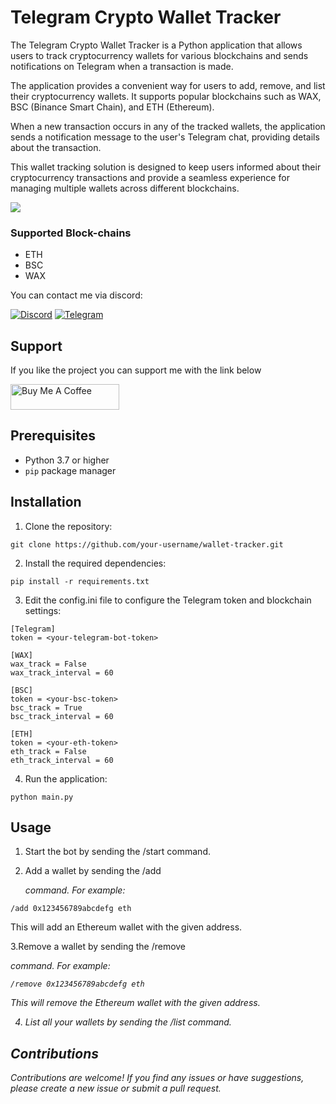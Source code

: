 # Telegram Crypto Wallet Tracker


The Telegram Crypto Wallet Tracker is a Python application that allows users to track cryptocurrency wallets for various blockchains and sends notifications on Telegram when a transaction is made.

The application provides a convenient way for users to add, remove, and list their cryptocurrency wallets. It supports popular blockchains such as WAX, BSC (Binance Smart Chain), and ETH (Ethereum).

When a new transaction occurs in any of the tracked wallets, the application sends a notification message to the user's Telegram chat, providing details about the transaction.

This wallet tracking solution is designed to keep users informed about their cryptocurrency transactions and provide a seamless experience for managing multiple wallets across different blockchains.



<img src="https://img.shields.io/github/last-commit/dorukyy/telegram-wallet-tracker">


### Supported Block-chains
- ETH
- BSC
- WAX

You can contact me via discord:

[![Discord](https://img.shields.io/badge/Discord-7289DA?style=for-the-badge&logo=discord&logoColor=white)](https://discordapp.com/users/271635665375068161)
[![Telegram](https://img.shields.io/badge/Telegram-2CA5E0?style=for-the-badge&logo=telegram&logoColor=white)](https://t.me/dorukyd)

## Support

If you like the project you can support me with the link below

<a href="https://www.buymeacoffee.com/dorkyy" target="_blank"><img src="https://cdn.buymeacoffee.com/buttons/default-yellow.png" alt="Buy Me A Coffee" height="41" width="174"></a>


## Prerequisites

- Python 3.7 or higher
- `pip` package manager

## Installation

1. Clone the repository:

```shell
git clone https://github.com/your-username/wallet-tracker.git
```


2. Install the required dependencies:

```shell
pip install -r requirements.txt
```

3. Edit the config.ini file to configure the Telegram token and blockchain settings:

```
[Telegram]
token = <your-telegram-bot-token>

[WAX]
wax_track = False
wax_track_interval = 60

[BSC]
token = <your-bsc-token>
bsc_track = True
bsc_track_interval = 60

[ETH]
token = <your-eth-token>
eth_track = False
eth_track_interval = 60
```

4. Run the application:
```
python main.py
```
## Usage

1. Start the bot by sending the /start command.

2. Add a wallet by sending the /add <address> <network> command. For example:


```
/add 0x123456789abcdefg eth
```
This will add an Ethereum wallet with the given address.

3.Remove a wallet by sending the /remove <address> <network> command. For example:

```
/remove 0x123456789abcdefg eth
```
This will remove the Ethereum wallet with the given address.

4. List all your wallets by sending the /list command.


## Contributions
Contributions are welcome! If you find any issues or have suggestions, please create a new issue or submit a pull request.
